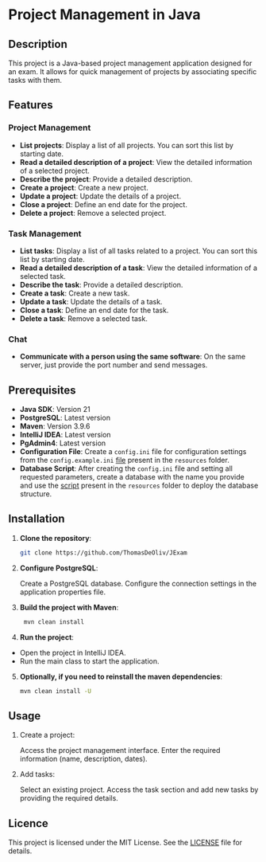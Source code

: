 # Project Management in Java

## Description

This project is a Java-based project management application designed for an exam.
It allows for quick management of projects by associating specific tasks with them.

## Features

### Project Management

- **List projects**: Display a list of all projects. You can sort this list by starting date.
- **Read a detailed description of a project**: View the detailed information of a selected project.
- **Describe the project**: Provide a detailed description.
- **Create a project**: Create a new project.
- **Update a project**: Update the details of a project.
- **Close a project**: Define an end date for the project.
- **Delete a project**: Remove a selected project.

### Task Management

- **List tasks**: Display a list of all tasks related to a project. You can sort this list by starting date.
- **Read a detailed description of a task**: View the detailed information of a selected task.
- **Describe the task**: Provide a detailed description.
- **Create a task**: Create a new task.
- **Update a task**: Update the details of a task.
- **Close a task**: Define an end date for the task.
- **Delete a task**: Remove a selected task.

### Chat

- **Communicate with a person using the same software**: On the same server, just provide the port number and send
  messages.

## Prerequisites

- **Java SDK**: Version 21
- **PostgreSQL**: Latest version
- **Maven**: Version 3.9.6
- **IntelliJ IDEA**: Latest version
- **PgAdmin4**: Latest version
- **Configuration File**: Create a `config.ini` file for configuration settings from
  the `config.example.ini` [file](./src/main/resources/config.example.ini) present in the `resources` folder.
- **Database Script**: After creating the `config.ini` file and setting all requested parameters, create a database with
  the name you provide and use the [script](./src/main/resources/db/db_init.sql) present in the `resources` folder to
  deploy the database structure.

## Installation

1. **Clone the repository**:

    ```sh
   git clone https://github.com/ThomasDeOliv/JExam
    ```

2. **Configure PostgreSQL**:

   Create a PostgreSQL database. Configure the connection settings in the application properties file.


3. **Build the project with Maven**:

   ```sh
    mvn clean install
    ```

4. **Run the project**:

- Open the project in IntelliJ IDEA.
- Run the main class to start the application.


5. **Optionally, if you need to reinstall the maven dependencies**:

    ```sh
    mvn clean install -U
    ```

## Usage

1. Create a project:

   Access the project management interface.
   Enter the required information (name, description, dates).


2. Add tasks:

   Select an existing project.
   Access the task section and add new tasks by providing the required details.

## Licence

This project is licensed under the MIT License. See the [LICENSE](./LICENSE) file for details.
